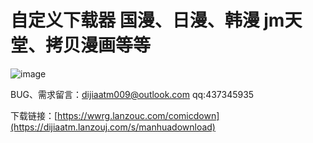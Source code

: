 # 自定义下载器 国漫、日漫、韩漫  jm天堂、拷贝漫画等等

![image](https://github.com/dijiaatm009/Comic-Downloader/assets/118505205/21ec7b36-1a64-4055-a88b-113f1f3acd74)


BUG、需求留言：dijiaatm009@outlook.com
qq:437345935


下载链接：[https://wwrg.lanzouc.com/comicdown](https://dijiaatm.lanzouj.com/s/manhuadownload)
